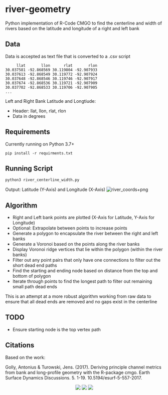 # river-geometry

Python implementation of R-Code CMGO to find the centerline and width of rivers based on the latitude and longitude of a right and left bank

## Data
Data is accepted as text file that is converted to a .csv script

```
     llat       llon      rlat       rlon
30.037581 -92.868569 30.119804 -92.907933
30.037613 -92.868549 30.119772 -92.907924
30.037648 -92.868546 30.119746 -92.907917
30.037674 -92.868536 30.119721 -92.907909
30.037702 -92.868533 30.119706 -92.907905
...
```

Left and Right Bank Latitude and Longtiude:
- Header: llat, llon, rlat, rlon
- Data in degrees

## Requirements
Currently running on Python 3.7+

```
pip install -r requirments.txt
```

## Running Script

```python
python3 river_centerline_width.py 
```

Output: Latitude (Y-Axis) and Longitude (X-Axis)
![river_coords+png](https://raw.githubusercontent.com/cyschneck/river-geometry/main/data/river_coords.png)

## Algorithm
- Right and Left bank points are plotted (X-Axis for Latitude, Y-Axis for Longitude)
- Optional: Extrapolate between points to increase points 
- Generate a polygon to encapsulate the river between the right and left banks
- Generate a Voronoi based on the points along the river banks
- Display Voronoi ridge vertices that lie within the polygon (within the river banks)
- Filter out any point pairs that only have one connections to filter out the short dead end paths
- Find the starting and ending node based on distance from the top and bottom of polygon
- Iterate through points to find the longest path to filter out remaining small path dead ends

This is an attempt at a more robust algorithm working from raw data to ensure that all dead ends are removed and no gaps exist in the centerline

## TODO
- Ensure starting node is the top vertex path

## Citations
Based on the work:

Golly, Antonius & Turowski, Jens. (2017). Deriving principle channel metrics from bank and long-profile geometry with the R-package cmgo. Earth Surface Dynamics Discussions. 5. 1-19. 10.5194/esurf-5-557-2017. 

 <p align="center">
  <img src="https://user-images.githubusercontent.com/22159116/222872092-e0b579cc-4f84-4f49-aa53-397785fb9bf2.png" />
  <img src="https://user-images.githubusercontent.com/22159116/222872119-7c485ee2-4ffd-413a-9e4f-b043b122d2bb.png" />
  <img src="https://user-images.githubusercontent.com/22159116/222872019-12931138-9e10-4e51-aa1e-552e72d09af0.png" />
</p>


